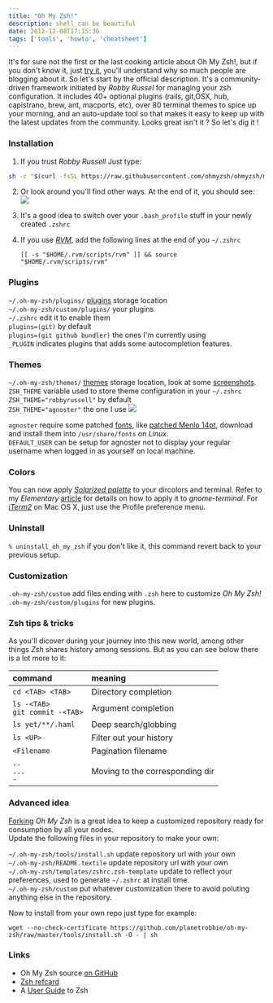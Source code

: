 ```yaml
---
title: "Oh My Zsh!"
description: shell can be beautiful
date: 2012-12-08T17:15:36
tags: ['tools', 'howto', 'cheatsheet']
---
```


It's for sure not the first or the last cooking article about Oh My Zsh!, but if you don't know it, just [try it](https://ohmyz.sh/), you'll understand why so much people are blogging about it. So let's start by the official description. It's a community-driven framework initiated by *Robby Russel* for managing your zsh configuration. It includes 40+ optional plugins (rails, git,OSX, hub, capistrano, brew, ant, macports, etc), over 80 terminal themes to spice up your morning, and an auto-update tool so that makes it easy to keep up with the latest updates from the community. Looks great isn't it ? So let's dig it !

<!-- more -->

### Installation

1. If you trust *Robby Russell* Just type:  

```zsh
sh -c "$(curl -fsSL https://raw.githubusercontent.com/ohmyzsh/ohmyzsh/master/tools/install.sh)"
```



2. Or look around you'll find other ways. At the end of it, you should see: ![][oh-my-zsh-installed]

3. It's a good idea to switch over your `.bash_profile` stuff in your newly created `.zshrc`

4. If you use [*RVM*](https://rvm.io/), add the following lines at the end of you `~/.zshrc`  

	`[[ -s "$HOME/.rvm/scripts/rvm" ]] && source "$HOME/.rvm/scripts/rvm"`

### Plugins

`~/.oh-my-zsh/plugins/` [plugins](https://github.com/robbyrussell/oh-my-zsh/tree/master/plugins/) storage location  
`~/.oh-my-zsh/custom/plugins/` your plugins  
`~/.zshrc` edit it to enable them  
`plugins=(git)` by default   
`plugins=(git github bundler)` the ones I'm currently using  
`_PLUGIN` indicates plugins that adds some autocompletion features.

### Themes

`~/.oh-my-zsh/themes/` [themes](https://github.com/robbyrussell/oh-my-zsh/tree/master/themes/) storage location, look at some [screenshots](https://github.com/robbyrussell/oh-my-zsh/wiki/themes).       
`ZSH_THEME` variable used to store theme configuration in your `~/.zshrc`  
`ZSH_THEME="robbyrussell"` by default  
`ZSH_THEME="agnoster"` the one I use ![][agnoster]

`agnoster` require some patched [fonts](https://github.com/Lokaltog/vim-powerline/wiki/Patched-fonts), like [patched Menlo 14pt](https://gist.github.com/1595572), download and install them into `/usr/share/fonts` on *Linux*.  
`DEFAULT_USER` can be setup for agnoster not to display your regular username when logged in as yourself on local machine.

### Colors

You can now apply [*Solarized palette*](http://ethanschoonover.com/solarized) to your dircolors and terminal. Refer to my *Elementary* [article](2012-11-19-elementary/) for details on how to apply it to *gnome-terminal*. For [*iTerm2*](http://www.iterm2.com/#/section/home) on Mac OS X, just use the Profile preference menu.

### Uninstall

`% uninstall_oh_my_zsh` if you don't like it, this command revert back to your previous setup.

### Customization

`.oh-my-zsh/custom` add files ending with `.zsh` here to customize *Oh My Zsh!*  
`.oh-my-zsh/custom/plugins` for new plugins.

### Zsh tips & tricks

As you'll dicover during your journey into this new world, among other things *Zsh* shares history among sessions. But as you can see below there is a lot more to it:

|command|meaning|
|:-|:-|
| `cd <TAB> <TAB>` |Directory completion|
| `ls -<TAB>`<br>`git commit -<TAB>` |Argument completion|
| `ls yet/**/.haml` |Deep search/globbing|
| `ls <UP>` |Filter out your history|
| `<Filename` |Pagination filename|
| `..`<br>`...`<br>`-` |Moving to the corresponding dir|


### Advanced idea

[Forking](https://github.com/planetrobbie/oh-my-zsh) *Oh My Zsh* is a great idea to keep a customized repository ready for consumption by all your nodes.  
Update the following files in your repository to make your own:

`~/.oh-my-zsh/tools/install.sh` update repository url with your own  
`~/.oh-my-zsh/README.textile` update repository url with your own  
`~/.oh-my-zsh/templates/zshrc.zsh-template` update to reflect your preferences, used to generate `~/.zshrc` at install time.  
`~/.oh-my-zsh/custom` put whatever customization there to avoid poluting anything else in the repository.  

Now to install from your own repo just type for example:

```
wget --no-check-certificate https://github.com/planetrobbie/oh-my-zsh/raw/master/tools/install.sh -O - | sh
```

### Links

* Oh My Zsh source [on GitHub](https://github.com/robbyrussell/oh-my-zsh)
* [Zsh refcard](http://www.bash2zsh.com/zsh_refcard/refcard.pdf)
* A [User Guide](http://zsh.sourceforge.net/Guide/) to Zsh

[oh-my-zsh-installed]: /images/posts/oh-my-zsh-installed.png
[agnoster]: /images/posts/agnoster.png
